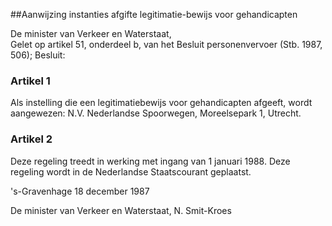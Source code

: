 <meta http-equiv='Content-Type' content='text/html; charset=utf-8' />

##Aanwijzing instanties afgifte legitimatie-bewijs voor gehandicapten

De minister van Verkeer en Waterstaat,  
Gelet op artikel 51, onderdeel b, van het Besluit personenvervoer (Stb. 1987, 506);
Besluit:    

### Artikel  1  

Als instelling die een legitimatiebewijs voor gehandicapten afgeeft, wordt aangewezen: N.V. Nederlandse Spoorwegen, Moreelsepark 1, Utrecht. 

### Artikel  2  

Deze regeling treedt in werking met ingang van 1 januari 1988. Deze regeling wordt in de Nederlandse Staatscourant geplaatst. 

's-Gravenhage 
18 december 1987    

De 
minister van Verkeer en Waterstaat, 
N. Smit-Kroes      
